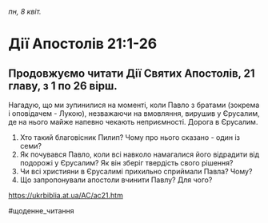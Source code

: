 
_пн, 8 квіт._

# Дії Апостолів 21:1-26

## Продовжуємо читати Дії Святих Апостолів, 21 главу, з 1 по 26 вірш.
Нагадую, що ми зупинилися на моменті, коли Павло з братами (зокрема і оповідачем - Лукою), незважаючи на вмовляння, вирушив у Єрусалим, де на нього майже напевно чекають неприємності.
Дорога в Єрусалим.
1. Хто такий благовісник Пилип? Чому про нього сказано - один із семи?
2. Як почувався Павло, коли всі навколо намагалися його відрадити від подорожі у Єрусалим? Як він зберіг твердість свого рішення?
3. Чи всі християни в Єрусалимі прихильно сприймали Павла? Чому?
4. Що запропонували апостоли вчинити Павлу? Для чого?

https://ukrbiblia.at.ua/AC/ac21.htm 

#щоденне_читання
